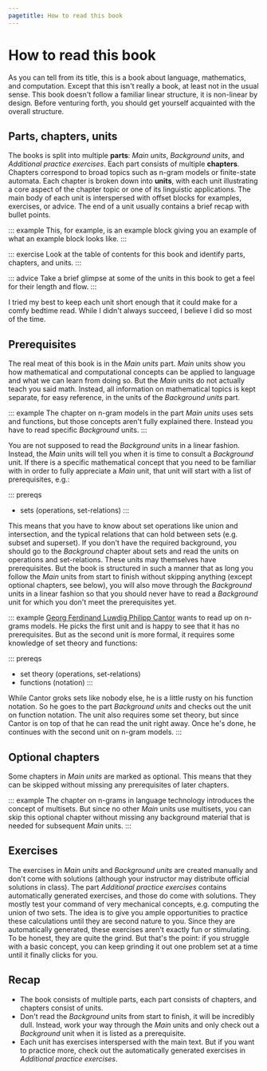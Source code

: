 ```yaml
---
pagetitle: How to read this book
---
```


# How to read this book

As you can tell from its title, this is a book about language, mathematics, and computation.
Except that this isn't really a book, at least not in the usual sense.
This book doesn't follow a familiar linear structure, it is non-linear by design.
Before venturing forth, you should get yourself acquainted with the overall structure.

## Parts, chapters, units

The books is split into multiple **parts**: *Main units*, *Background units*, and *Additional practice exercises*.
Each part consists of multiple **chapters**.
Chapters correspond to broad topics such as n-gram models or finite-state automata.
Each chapter is broken down into **units**, with each unit illustrating a core aspect of the chapter topic or one of its linguistic applications.
The main body of each unit is interspersed with offset blocks for examples, exercises, or advice.
The end of a unit usually contains a brief recap with bullet points.

::: example
This, for example, is an example block giving you an example of what an example block looks like.
:::

::: exercise
Look at the table of contents for this book and identify parts, chapters, and units.
:::

::: advice
Take a brief glimpse at some of the units in this book to get a feel for their length and flow.
:::

I tried my best to keep each unit short enough that it could make for a comfy bedtime read.
While I didn't always succeed, I believe I did so most of the time.

## Prerequisites

The real meat of this book is in the *Main units* part.
*Main* units show you how mathematical and computational concepts can be applied to language and what we can learn from doing so.
But the *Main* units do not actually teach you said math.
Instead, all information on mathematical topics is kept separate, for easy reference, in the units of the *Background units* part.

::: example
The chapter on n-gram models in the part *Main units* uses sets and functions, but those concepts aren't fully explained there.
Instead you have to read specific *Background* units.
:::

You are not supposed to read the *Background* units in a linear fashion.
Instead, the *Main* units will tell you when it is time to consult a *Background* unit.
If there is a specific mathematical concept that you need to be familiar with in order to fully appreciate a *Main* unit, that unit will start with a list of prerequisites, e.g.:

::: prereqs
- sets (operations, set-relations)
:::

This means that you have to know about set operations like union and intersection, and the typical relations that can hold between sets (e.g. subset and superset).
If you don't have the required background, you should go to the *Background* chapter about sets and read the units on operations and set-relations.
These units may themselves have prerequisites.
But the book is structured in such a manner that as long you follow the *Main* units from start to finish without skipping anything (except optional chapters, see below), you will also move through the *Background* units in a linear fashion so that you should never have to read a *Background* unit for which you don't meet the prerequisites yet.

::: example
[Georg Ferdinand Luwdig Philipp Cantor](https://en.wikipedia.org/wiki/Georg_Cantor)
wants to read up on n-grams models.
He picks the first unit and is happy to see that it has no prerequisites.
But as the second unit is more formal, it requires some knowledge of set theory and functions:

::: prereqs
- set theory (operations, set-relations)
- functions (notation)
:::

While Cantor groks sets like nobody else, he is a little rusty on his function notation.
So he goes to the part *Background units* and checks out the unit on function notation.
The unit also requires some set theory, but since Cantor is on top of that he can read the unit right away.
Once he's done, he continues with the second unit on n-gram models.
:::

## Optional chapters

Some chapters in *Main units* are marked as optional.
This means that they can be skipped without missing any prerequisites of later chapters.

::: example
The chapter on n-grams in language technology introduces the concept of multisets.
But since no other *Main* units use multisets, you can skip this optional chapter without missing any background material that is needed for subsequent *Main* units.
:::

## Exercises

The exercises in *Main units* and *Background units* are created manually and don't come with solutions (although your instructor may distribute official solutions in class).
The part *Additional practice exercises* contains automatically generated exercises, and those do come with solutions.
They mostly test your command of very mechanical concepts, e.g. computing the union of two sets.
The idea is to give you ample opportunities to practice these calculations until they are second nature to you.
Since they are automatically generated, these exercises aren't exactly fun or stimulating.
To be honest, they are quite the grind.
But that's the point: if you struggle with a basic concept, you can keep grinding it out one problem set at a time until it finally clicks for you.

## Recap

- The book consists of multiple parts, each part consists of chapters, and chapters consist of units.
- Don't read the *Background* units from start to finish, it will be incredibly dull.
  Instead, work your way through the *Main* units and only check out a *Background* unit when it is listed as a prerequisite.
- Each unit has exercises interspersed with the main text.
  But if you want to practice more, check out the automatically generated exercises in *Additional practice exercises*.
